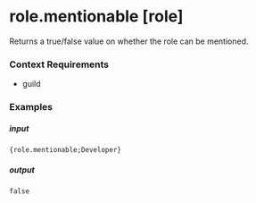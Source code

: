 # role.mentionable [role]
		
Returns a true/false value on whether the role can be mentioned.

### Context Requirements

* guild


### Examples

##### input
```{role.mentionable;Developer}```

##### output
```false```